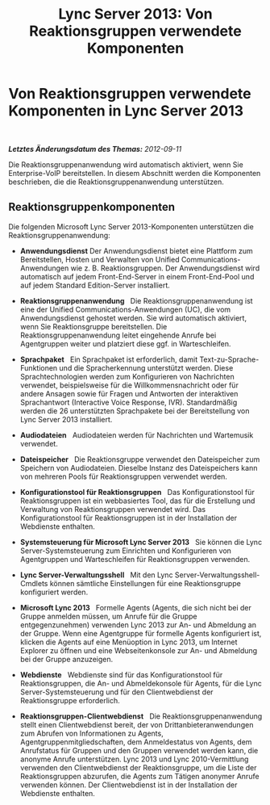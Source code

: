 ﻿---
title: 'Lync Server 2013: Von Reaktionsgruppen verwendete Komponenten'
TOCTitle: Von Reaktionsgruppen verwendete Komponenten
ms:assetid: 2b058785-47ca-43b7-b3de-6928a60dc685
ms:mtpsurl: https://technet.microsoft.com/de-de/library/Gg425768(v=OCS.15)
ms:contentKeyID: 49293513
ms.date: 05/19/2016
mtps_version: v=OCS.15
ms.translationtype: HT
---

# Von Reaktionsgruppen verwendete Komponenten in Lync Server 2013

 

_**Letztes Änderungsdatum des Themas:** 2012-09-11_

Die Reaktionsgruppenanwendung wird automatisch aktiviert, wenn Sie Enterprise-VoIP bereitstellen. In diesem Abschnitt werden die Komponenten beschrieben, die die Reaktionsgruppenanwendung unterstützen.

## Reaktionsgruppenkomponenten

Die folgenden Microsoft Lync Server 2013-Komponenten unterstützen die Reaktionsgruppenanwendung:

  - **Anwendungsdienst** Der Anwendungsdienst bietet eine Plattform zum Bereitstellen, Hosten und Verwalten von Unified Communications-Anwendungen wie z. B. Reaktionsgruppen. Der Anwendungsdienst wird automatisch auf jedem Front-End-Server in einem Front-End-Pool und auf jedem Standard Edition-Server installiert.

  - **Reaktionsgruppenanwendung**   Die Reaktionsgruppenanwendung ist eine der Unified Communications-Anwendungen (UC), die vom Anwendungsdienst gehostet werden. Sie wird automatisch aktiviert, wenn Sie Reaktionsgruppe bereitstellen. Die Reaktionsgruppenanwendung leitet eingehende Anrufe bei Agentgruppen weiter und platziert diese ggf. in Warteschleifen.

  - **Sprachpaket**   Ein Sprachpaket ist erforderlich, damit Text-zu-Sprache-Funktionen und die Spracherkennung unterstützt werden. Diese Sprachtechnologien werden zum Konfigurieren von Nachrichten verwendet, beispielsweise für die Willkommensnachricht oder für andere Ansagen sowie für Fragen und Antworten der interaktiven Sprachantwort (Interactive Voice Response, IVR). Standardmäßig werden die 26 unterstützten Sprachpakete bei der Bereitstellung von Lync Server 2013 installiert.

  - **Audiodateien**   Audiodateien werden für Nachrichten und Wartemusik verwendet.

  - **Dateispeicher**   Die Reaktionsgruppe verwendet den Dateispeicher zum Speichern von Audiodateien. Dieselbe Instanz des Dateispeichers kann von mehreren Pools für Reaktionsgruppen verwendet werden.

  - **Konfigurationstool für Reaktionsgruppen**   Das Konfigurationstool für Reaktionsgruppen ist ein webbasiertes Tool, das für die Erstellung und Verwaltung von Reaktionsgruppen verwendet wird. Das Konfigurationstool für Reaktionsgruppen ist in der Installation der Webdienste enthalten.

  - **Systemsteuerung für Microsoft Lync Server 2013**   Sie können die Lync Server-Systemsteuerung zum Einrichten und Konfigurieren von Agentgruppen und Warteschleifen für Reaktionsgruppen verwenden.

  - **Lync Server-Verwaltungsshell**   Mit den Lync Server-Verwaltungsshell-Cmdlets können sämtliche Einstellungen für eine Reaktionsgruppe konfiguriert werden.

  - **Microsoft Lync 2013**   Formelle Agents (Agents, die sich nicht bei der Gruppe anmelden müssen, um Anrufe für die Gruppe entgegenzunehmen) verwenden Lync 2013 zur An- und Abmeldung an der Gruppe. Wenn eine Agentgruppe für formelle Agents konfiguriert ist, klicken die Agents auf eine Menüoption in Lync 2013, um Internet Explorer zu öffnen und eine Webseitenkonsole zur An- und Abmeldung bei der Gruppe anzuzeigen.

  - **Webdienste**   Webdienste sind für das Konfigurationstool für Reaktionsgruppen, die An- und Abmeldekonsole für Agents, für die Lync Server-Systemsteuerung und für den Clientwebdienst der Reaktionsgruppe erforderlich.

  - **Reaktionsgruppen-Clientwebdienst**   Die Reaktionsgruppenanwendung stellt einen Clientwebdienst bereit, der von Drittanbieteranwendungen zum Abrufen von Informationen zu Agents, Agentgruppenmitgliedschaften, dem Anmeldestatus von Agents, dem Anrufstatus für Gruppen und den Gruppen verwendet werden kann, die anonyme Anrufe unterstützen. Lync 2013 und Lync 2010-Vermittlung verwenden den Clientwebdienst der Reaktionsgruppe, um die Liste der Reaktionsgruppen abzurufen, die Agents zum Tätigen anonymer Anrufe verwenden können. Der Clientwebdienst ist in der Installation der Webdienste enthalten.

